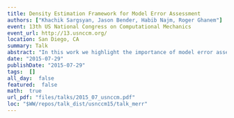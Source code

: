 ```yaml
---
title: Density Estimation Framework for Model Error Assessment
authors: ["Khachik Sargsyan, Jason Bender, Habib Najm, Roger Ghanem"]
event: 13th US National Congress on Computational Mechanics
event_url: http://13.usnccm.org/
location: San Diego, CA
summary: Talk
abstract: "In this work we highlight the importance of model error assessment in physical<br>model calibration studies. Conventional calibration methods often assume the<br>model is perfect and account for data noise only. Consequently, the estimated<br>parameters typically have biased values that implicitly compensate for model<br>deficiencies. Moreover, improving the amount and the quality of data may not<br>improve the parameter estimates since the model discrepancy is not taken into account. <br>In state-of-the-art methods model discrepancy is explicitly accounted for<br>by enhancing the physical model with a synthetic statistical additive term,<br>which allows appropriate parameter estimates. However, these statistical<br>additive terms do not increase the predictive capability of the model in general<br>because they are tuned for particular output observables. Further, the arbitrary<br>use of standard additive statistical model error terms on model observables may<br>well violate physical constraints, unless particular care is taken to build in<br>requisite statistical structure to avoid this.<br>In order to address these challenges, we introduce a framework in which model<br>errors are captured by allowing variability in specific model components and<br>parameterizations for the purpose of achieving meaningful predictions that are<br>both consistent with the data spread, and can potentially disambiguate model and<br>data errors. To achieve this, select existing or proposed model parameters are<br>cast as random variables, representing model error, thereby casting the<br>calibration problem within a density estimation framework. When parameters of<br>the joint input density are difficult to estimate due to computational expense<br>or degeneracy of exact likelihoods, we employ Approximate Bayesian Computation<br>(ABC) to build prediction-constraining approximate likelihoods.  We demonstrate<br>the key strengths of the method on synthetic cases, as well as on two practical<br>applications of interest, from chemical kinetics and atmospheric transport<br>modeling.<br>"
date: "2015-07-29"
publishDate: "2015-07-29"
tags:  []
all_day:  false
featured:  false
math:  true
url_pdf: "files/talks/2015_07_usnccm.pdf"
loc: "$WW/repos/talk_dist/usnccm15/talk_merr"
---
```

